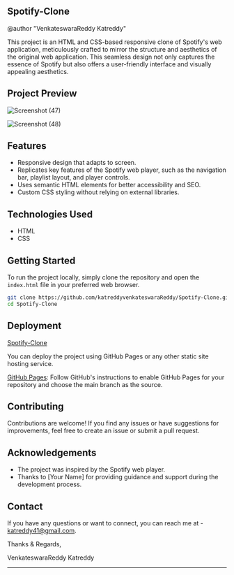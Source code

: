 ## Spotify-Clone
@author "VenkateswaraReddy Katreddy"

This project is an HTML and CSS-based responsive clone of Spotify's web application, meticulously crafted to mirror the structure and aesthetics of the original web application. 
This seamless design not only captures the essence of Spotify but also offers a user-friendly interface and visually appealing aesthetics.

## Project Preview
![Screenshot (47)](https://github.com/katreddyvenkateswaraReddy/Spotify-Clone/assets/63310358/ba1a13a9-7f67-4570-9af2-0f2c3c329abf)

![Screenshot (48)](https://github.com/katreddyvenkateswaraReddy/Spotify-Clone/assets/63310358/3b53088d-6184-4025-9f1f-1bfd9d4e5bf1)



## Features

- Responsive design that adapts to screen.
- Replicates key features of the Spotify web player, such as the navigation bar, playlist layout, and player controls.
- Uses semantic HTML elements for better accessibility and SEO.
- Custom CSS styling without relying on external libraries.

## Technologies Used

- HTML
- CSS

## Getting Started

To run the project locally, simply clone the repository and open the `index.html` file in your preferred web browser.

```bash
git clone https://github.com/katreddyvenkateswaraReddy/Spotify-Clone.git
cd Spotify-Clone
```

## Deployment

[Spotify-Clone](https://katreddyvenkateswarareddy.github.io/Spotify-Clone/)

You can deploy the project using GitHub Pages or any other static site hosting service.

[GitHub Pages](https://pages.github.com/): Follow GitHub's instructions to enable GitHub Pages for your repository and choose the main branch as the source.

## Contributing

Contributions are welcome! If you find any issues or have suggestions for improvements, feel free to create an issue or submit a pull request.

## Acknowledgements

- The project was inspired by the Spotify web player.
- Thanks to [Your Name] for providing guidance and support during the development process.

## Contact

If you have any questions or want to connect, you can reach me at - katreddy41@gmail.com.

Thanks & Regards,

VenkateswaraReddy Katreddy

---

